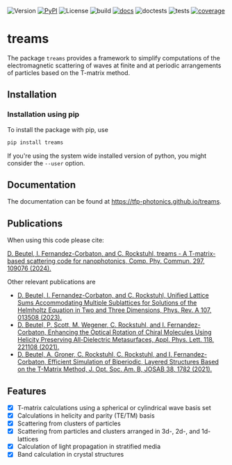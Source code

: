 ![Version](https://img.shields.io/github/v/tag/tfp-photonics/treams)
[![PyPI](https://img.shields.io/pypi/v/treams)](https://pypi.org/project/treams)
![License](https://img.shields.io/github/license/tfp-photonics/treams)
![build](https://github.com/tfp-photonics/treams/actions/workflows/build.yml/badge.svg)
[![docs](https://github.com/tfp-photonics/treams/actions/workflows/docs.yml/badge.svg)](https://tfp-photonics.github.io/treams)
![doctests](https://github.com/tfp-photonics/treams/actions/workflows/doctests.yml/badge.svg)
![tests](https://github.com/tfp-photonics/treams/actions/workflows/tests.yml/badge.svg)
[![coverage](https://img.shields.io/endpoint?url=https%3A%2F%2Fraw.githubusercontent.com%2Ftfp-photonics%2Ftreams%2Fhtmlcov%2Fendpoint.json)](https://htmlpreview.github.io/?https://github.com/tfp-photonics/treams/blob/htmlcov/index.html)

# treams

The package `treams` provides a framework to simplify computations of the
electromagnetic scattering of waves at finite and at periodic arrangements of particles
based on the T-matrix method.

## Installation

### Installation using pip

To install the package with pip, use

```sh
pip install treams
```

If you're using the system wide installed version of python, you might consider the
``--user`` option.

## Documentation

The documentation can be found at https://tfp-photonics.github.io/treams.

## Publications

When using this code please cite:

[D. Beutel, I. Fernandez-Corbaton, and C. Rockstuhl, treams - A T-matrix-based scattering code for nanophotonics, Comp. Phy. Commun. 297, 109076 (2024).](https://doi.org/10.1016/j.cpc.2023.109076)

Other relevant publications are
* [D. Beutel, I. Fernandez-Corbaton, and C. Rockstuhl, Unified Lattice Sums Accommodating Multiple Sublattices for Solutions of the Helmholtz Equation in Two and Three Dimensions, Phys. Rev. A 107, 013508 (2023).](https://doi.org/10.1103/PhysRevA.107.013508)
* [D. Beutel, P. Scott, M. Wegener, C. Rockstuhl, and I. Fernandez-Corbaton, Enhancing the Optical Rotation of Chiral Molecules Using Helicity Preserving All-Dielectric Metasurfaces, Appl. Phys. Lett. 118, 221108 (2021).](https://doi.org/10.1063/5.0050411)
* [D. Beutel, A. Groner, C. Rockstuhl, C. Rockstuhl, and I. Fernandez-Corbaton, Efficient Simulation of Biperiodic, Layered Structures Based on the T-Matrix Method, J. Opt. Soc. Am. B, JOSAB 38, 1782 (2021).](https://doi.org/10.1364/JOSAB.419645)


## Features

* [x] T-matrix calculations using a spherical or cylindrical wave basis set
* [x] Calculations in helicity and parity (TE/TM) basis
* [x] Scattering from clusters of particles
* [x] Scattering from particles and clusters arranged in 3d-, 2d-, and 1d-lattices
* [x] Calculation of light propagation in stratified media
* [x] Band calculation in crystal structures
